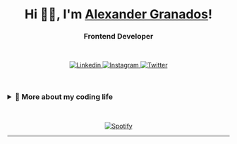 <h1 align="center">Hi 👋🏼, I'm <a href="https://www.g1alexander.com/" target="_black" rel="noopener">Alexander Granados</a>!</h1>
<h3 align="center">Frontend Developer</h3>

<br>

<p align="center">
  <a href="https://www.linkedin.com/in/g1alexander/" target="_blank">
    <img alt="Linkedin" src="https://img.shields.io/badge/linkedin-0077B5?logo=linkedin&logoColor=white&style=for-the-badge" />
  </a>
  <a href="https://www.instagram.com/g1alexander/" target="_blank">
    <img alt="Instagram" src="https://img.shields.io/badge/Instagram-E4405F?logo=instagram&logoColor=white&style=for-the-badge" />
  </a>
  <a href="https://twitter.com/g1_alexander" target="_blank">
    <img alt="Twitter" src="https://img.shields.io/badge/Twitter-1DA1F2?logo=twitter&logoColor=white&style=for-the-badge" />
  </a>
</p>
<br>

<h3><details>
<summary>🚀 More about my coding life</summary>
<br />

<p align = "center">
  <img src = "https://github-readme-stats.vercel.app/api?username=g1alexander&show_icons=true&theme=bear" width = 400>
  <img src = "https://github-readme-streak-stats.herokuapp.com?user=g1alexander&theme=dark&hide_border=true" width = 400>
  <img src = "https://github-readme-stats.vercel.app/api/top-langs/?username=g1alexander&layout=compact" width = 400>
</p>

</details></h3>

<br>

<div align="center">

[![Spotify](https://spotify-now-playing-lime-kappa.vercel.app/api/spotify)](https://open.spotify.com/user/g1alexander)

</div>

---
